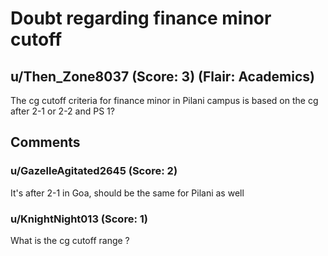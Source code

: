 # Doubt regarding finance minor cutoff
## u/Then_Zone8037 (Score: 3) (Flair: Academics)
The cg cutoff criteria for finance minor in Pilani campus is based on the cg after 2-1 or 2-2 and PS 1?


## Comments

### u/GazelleAgitated2645 (Score: 2)
It's after 2-1 in Goa, should be the same for Pilani as well


### u/KnightNight013 (Score: 1)
What is the cg cutoff range ?




